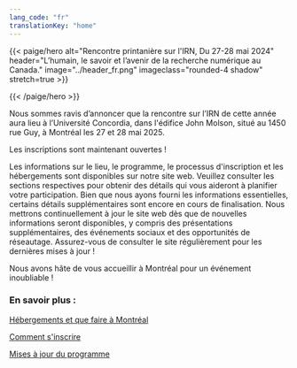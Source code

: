 ```yaml
---
lang_code: "fr"
translationKey: "home"
---
```


{{< paige/hero
    alt="Rencontre printanière sur l'IRN, Du 27-28 mai 2024"
    header="L’humain, le savoir et l’avenir de la recherche numérique au Canada."
    image="../header_fr.png"
    imageclass="rounded-4 shadow"
    stretch=true >}}

{{< /paige/hero >}}


Nous sommes ravis d’annoncer que la rencontre sur l’IRN de cette année aura lieu à l’Université Concordia, dans l'édifice John Molson, situé au 1450 rue Guy, à Montréal les 27 et 28 mai 2025.

Les inscriptions sont maintenant ouvertes ! 

Les informations sur le lieu, le programme, le processus d'inscription et les hébergements sont disponibles sur notre site web. Veuillez consulter les sections respectives pour obtenir des détails qui vous aideront à planifier votre participation. 
Bien que nous ayons fourni les informations essentielles, certains détails supplémentaires sont encore en cours de finalisation. Nous mettrons continuellement à jour le site web dès que de nouvelles informations seront disponibles, y compris des présentations supplémentaires, des événements sociaux et des opportunités de réseautage. Assurez-vous de consulter le site régulièrement pour les dernières mises à jour ! 

Nous avons hâte de vous accueillir à Montréal pour un événement inoubliable ! 

### En savoir plus : 

<a href=https://driconnect.alliancecan.ca/fr/lieu/ target="_blank">Hébergements et que faire à Montréal</a> 

<a href=https://events.myconferencesuite.com/SpringDRIConnect2025/reg/landing target="_blank">Comment s'inscrire</a> 

<a href=https://driconnect.alliancecan.ca/fr/programme/ target="_blank">Mises à jour du programme</a> 
 
<!--

<p class="text-center">
  <a class="btn btn-primary btn-lg" href="https://events.myconferencesuite.com/DRIConnect/reg/form/edit" role="button" aria-disabled="true" target="_blank">
    Inscrivez-vous dès maintenant!
  </a>
</p>

# À qui s’adresse l’événement? 
Toutes les professionnelles et tous les professionnels de l’IRN canadiens travaillant pour ou avec l’Alliance sont invités à assister à y assister (en personne ou virtuellement). 

# Dates 
Les 27 et 28 mai 2024. 

# Lieu 
En personne : Halifax Convention Centre, 1650 Argyle Street, Halifax, Nouvelle-Écosse. 

Participation virtuelle : Les détails de connexion seront communiqués plus tard. 

-->